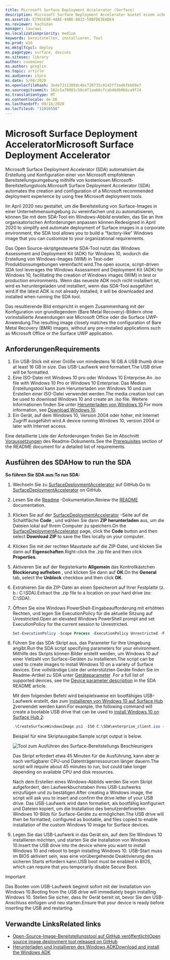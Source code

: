 ```yaml
---
title: Microsoft Surface Deployment Accelerator (Surface)
description: Microsoft Surface Deployment Accelerator bietet einen schnellen und einfachen Bereitstellungsmechanismus für Organisationen, die ein Reimaging von Surface-Geräten durchführen möchten.
ms.assetid: E7991E90-4AAE-44B6-8822-58BFDE3EADE4
ms.reviewer: hachidan
manager: laurawi
ms.localizationpriority: medium
keywords: bereitstellen, installieren, Tool
ms.prod: w10
ms.mktglfcycl: deploy
ms.pagetype: surface, devices
ms.sitesec: library
author: coveminer
ms.author: greglin
ms.topic: article
ms.audience: itpro
ms.date: 5/08/2020
ms.openlocfilehash: 3ede7311289dc4bc720735c0142ff3a46fbb69e7
ms.sourcegitcommit: 582c5a79881c58c4f1aa66cfcab46db966ca9f24
ms.translationtype: MT
ms.contentlocale: de-DE
ms.lasthandoff: 09/16/2020
ms.locfileid: "11016556"
---
```

# <span data-ttu-id="88829-104">Microsoft Surface Deployment Accelerator</span><span class="sxs-lookup"><span data-stu-id="88829-104">Microsoft Surface Deployment Accelerator</span></span>

<span data-ttu-id="88829-105">Microsoft Surface Deployment Accelerator (SDA) automatisiert die Erstellung und Konfiguration einer von Microsoft empfohlenen Bereitstellungsumgebung mithilfe von kostenlosen Microsoft-Bereitstellungstools.</span><span class="sxs-lookup"><span data-stu-id="88829-105">Microsoft Surface Deployment Accelerator (SDA) automates the creation and configuration of a Microsoft recommended deployment experience by using free Microsoft deployment tools.</span></span>

<span data-ttu-id="88829-106">Im April 2020 neu gestaltet, um die Bereitstellung von Surface-Images in einer Unternehmensumgebung zu vereinfachen und zu automatisieren, können Sie mit dem SDA-Tool ein Windows-Abbild erstellen, das Sie an Ihre organisatorischen Anforderungen anpassen können.</span><span class="sxs-lookup"><span data-stu-id="88829-106">Redesigned in April 2020 to simplify and automate deployment of Surface images in a corporate environment, the SDA tool allows you to build a “factory-like” Windows image that you can customize to your organizational requirements.</span></span>

<span data-ttu-id="88829-107">Das Open Source-skriptgesteuerte SDA-Tool nutzt das Windows Assessment and Deployment Kit (ADK) für Windows 10, wodurch die Erstellung von Windows-Images (WIM) in Test-oder Produktionsumgebungen vereinfacht wird.</span><span class="sxs-lookup"><span data-stu-id="88829-107">The open source, script-driven SDA tool leverages the Windows Assessment and Deployment Kit (ADK) for Windows 10, facilitating the creation of Windows images (WIM) in test or production environments.</span></span> <span data-ttu-id="88829-108">Wenn das neueste ADK noch nicht installiert ist, wird es heruntergeladen und installiert, wenn das SDA-Tool ausgeführt wird.</span><span class="sxs-lookup"><span data-stu-id="88829-108">If the latest ADK is not already installed, it will be downloaded and installed when running the SDA tool.</span></span>

<span data-ttu-id="88829-109">Das resultierende Bild entspricht in engem Zusammenhang mit der Konfiguration von grundlegendem (Bare Metal Recovery)-Bildern ohne vorinstallierte Anwendungen wie Microsoft Office oder die Surface UWP-Anwendung.</span><span class="sxs-lookup"><span data-stu-id="88829-109">The resulting image closely matches the configuration of Bare Metal Recovery (BMR) images, without any pre-installed applications such as Microsoft Office or the Surface UWP application.</span></span>

## <span data-ttu-id="88829-110">Anforderungen</span><span class="sxs-lookup"><span data-stu-id="88829-110">Requirements</span></span>

1. <span data-ttu-id="88829-111">Ein USB-Stick mit einer Größe von mindestens 16 GB.</span><span class="sxs-lookup"><span data-stu-id="88829-111">A USB thumb drive at least 16 GB in size.</span></span> <span data-ttu-id="88829-112">Das USB-Laufwerk wird formatiert.</span><span class="sxs-lookup"><span data-stu-id="88829-112">The USB drive will be formatted.</span></span>
2. <span data-ttu-id="88829-113">Eine ISO-Datei mit Windows 10 pro oder Windows 10 Enterprise.</span><span class="sxs-lookup"><span data-stu-id="88829-113">An .iso file with Windows 10 Pro or Windows 10 Enterprise.</span></span> <span data-ttu-id="88829-114">Das Medien Erstellungstool kann zum Herunterladen von Windows 10 und zum Erstellen einer ISO-Datei verwendet werden.</span><span class="sxs-lookup"><span data-stu-id="88829-114">The media creation tool can be used to download Windows 10 and create an .iso file.</span></span> <span data-ttu-id="88829-115">Weitere Informationen finden Sie unter [Herunterladen von Windows 10](https://www.microsoft.com/software-download/windows10).</span><span class="sxs-lookup"><span data-stu-id="88829-115">For more information, see [Download Windows 10](https://www.microsoft.com/software-download/windows10).</span></span>
3. <span data-ttu-id="88829-116">Ein Gerät, auf dem Windows 10, Version 2004 oder höher, mit Internet Zugriff ausgeführt wird.</span><span class="sxs-lookup"><span data-stu-id="88829-116">A device running Windows 10, version 2004 or later with Internet access.</span></span>

<span data-ttu-id="88829-117">Eine detaillierte Liste der Anforderungen finden Sie im Abschnitt [Voraussetzungen](https://github.com/microsoft/SurfaceDeploymentAccelerator/blob/master/README.md#prerequisites) des Readme-Dokuments.</span><span class="sxs-lookup"><span data-stu-id="88829-117">See the [Prerequisites](https://github.com/microsoft/SurfaceDeploymentAccelerator/blob/master/README.md#prerequisites) section of the README document for a detailed list of requirements.</span></span>

## <span data-ttu-id="88829-118">Ausführen des SDA</span><span class="sxs-lookup"><span data-stu-id="88829-118">How to run the SDA</span></span>

**<span data-ttu-id="88829-119">So führen Sie SDA aus:</span><span class="sxs-lookup"><span data-stu-id="88829-119">To run SDA:</span></span>**

1. <span data-ttu-id="88829-120">Wechseln Sie zu [SurfaceDeploymentAccelerator](https://github.com/microsoft/SurfaceDeploymentAccelerator) auf GitHub.</span><span class="sxs-lookup"><span data-stu-id="88829-120">Go to [SurfaceDeploymentAccelerator](https://github.com/microsoft/SurfaceDeploymentAccelerator) on GitHub.</span></span> 
2. <span data-ttu-id="88829-121">Lesen Sie die [Readme](https://github.com/microsoft/SurfaceDeploymentAccelerator/blob/master/README.md) -Dokumentation.</span><span class="sxs-lookup"><span data-stu-id="88829-121">Review the [README](https://github.com/microsoft/SurfaceDeploymentAccelerator/blob/master/README.md) documentation.</span></span>
3. <span data-ttu-id="88829-122">Klicken Sie auf der [SurfaceDeploymentAccelerator](https://github.com/microsoft/SurfaceDeploymentAccelerator) -Seite auf die Schaltfläche **Code** , und wählen Sie dann **ZIP herunterladen** aus, um die Dateien lokal auf Ihrem Computer zu speichern.</span><span class="sxs-lookup"><span data-stu-id="88829-122">On the [SurfaceDeploymentAccelerator](https://github.com/microsoft/SurfaceDeploymentAccelerator) page, click the **Code** button and then select **Download ZIP** to save the files locally on your computer.</span></span>
4. <span data-ttu-id="88829-123">Klicken Sie mit der rechten Maustaste auf die ZIP-Datei, und klicken Sie dann auf **Eigenschaften**.</span><span class="sxs-lookup"><span data-stu-id="88829-123">Right-click the .zip file and then click **Properties**.</span></span>
5. <span data-ttu-id="88829-124">Aktivieren Sie auf der Registerkarte **Allgemein** das Kontrollkästchen **Blockierung aufheben** , und klicken Sie dann auf **OK**.</span><span class="sxs-lookup"><span data-stu-id="88829-124">On the **General** tab, select the **Unblock** checkbox and then click **OK**.</span></span>
6. <span data-ttu-id="88829-125">Extrahieren Sie die ZIP-Datei an einen Speicherort auf Ihrer Festplatte (z. b.: C:\SDA).</span><span class="sxs-lookup"><span data-stu-id="88829-125">Extract the .zip file to a location on your hard drive (ex: C:\SDA).</span></span>
7. <span data-ttu-id="88829-126">Öffnen Sie eine Windows PowerShell-Eingabeaufforderung mit erhöhten Rechten, und legen Sie ExecutionPolicy für die aktuelle Sitzung auf Unrestricted.</span><span class="sxs-lookup"><span data-stu-id="88829-126">Open an elevated Windows PowerShell prompt and set ExecutionPolicy for the current session to Unrestricted.</span></span>

    ```powershell
    Set-ExecutionPolicy -Scope Process -ExecutionPolicy Unrestricted -Force
    ```
8. <span data-ttu-id="88829-127">Führen Sie das SDA-Skript aus, das Parameter für Ihre Umgebung angibt.</span><span class="sxs-lookup"><span data-stu-id="88829-127">Run the SDA script specifying parameters for your environment.</span></span> <span data-ttu-id="88829-128">Mithilfe des Skripts können Bilder erstellt werden, um Windows 10 auf einer Vielzahl von Surface-Geräten zu installieren.</span><span class="sxs-lookup"><span data-stu-id="88829-128">The script can be used to create images to install Windows 10 on a variety of Surface devices.</span></span> <span data-ttu-id="88829-129">Eine vollständige Liste der unterstützten Geräte finden Sie im Readme-Artikel zu SDA unter [Geräteparameter](https://github.com/microsoft/SurfaceDeploymentAccelerator/blob/master/README.md#full-parameter-documentation) .</span><span class="sxs-lookup"><span data-stu-id="88829-129">For a full list of supported devices, see the [Device parameter description](https://github.com/microsoft/SurfaceDeploymentAccelerator/blob/master/README.md#full-parameter-documentation) in the SDA README article.</span></span> 

    <span data-ttu-id="88829-130">Mit dem folgenden Befehl wird beispielsweise ein bootfähiges USB-Laufwerk erstellt, das zum [Installieren von Windows 10 auf Surface Hub 2](https://docs.microsoft.com/surface-hub/surface-hub-2s-migrate-os)verwendet werden kann:</span><span class="sxs-lookup"><span data-stu-id="88829-130">For example, the following command will create a bootable USB drive that can be used to [install Windows 10 on Surface Hub 2](https://docs.microsoft.com/surface-hub/surface-hub-2s-migrate-os):</span></span>

    ```powershell
    .\CreateSurfaceWindowsImage.ps1 -ISO C:\SDA\enterprise_client.iso -OSSKU Enterprise -DestinationFolder C:\Output -Device SurfaceHub2 -CreateUSB $True
    ```
    <span data-ttu-id="88829-131">Beispiel für eine Skriptausgabe:</span><span class="sxs-lookup"><span data-stu-id="88829-131">Sample script output is below.</span></span>

   ![Tool zum Ausführen des Surface-Bereitstellungs Beschleunigers](images/sda1.png)

    <span data-ttu-id="88829-133">Das Skript erfordert etwa 45 Minuten für die Ausführung, kann aber je nach verfügbarer CPU-und Datenträgerressourcen länger dauern.</span><span class="sxs-lookup"><span data-stu-id="88829-133">The script will require about 45 minutes to run, but could take longer depending on available CPU and disk resources.</span></span> 

    <span data-ttu-id="88829-134">Nach dem Erstellen eines Windows-Abbilds werden Sie vom Skript aufgefordert, den Laufwerkbuchstaben Ihres USB-Laufwerks einzufügen und zu bestätigen.</span><span class="sxs-lookup"><span data-stu-id="88829-134">After creating a Windows image, the script will ask you to insert and confirm the drive letter of your USB drive.</span></span> <span data-ttu-id="88829-135">Das USB-Laufwerk wird dann formatiert, als bootfähig konfiguriert und Dateien kopiert, um die Installation des benutzerdefinierten Windows 10-Bilds für Surface-Geräte zu ermöglichen.</span><span class="sxs-lookup"><span data-stu-id="88829-135">The USB drive will then be formatted, configured as bootable, and files copied to enable installation of the custom Windows 10 image for Surface devices.</span></span>

9. <span data-ttu-id="88829-136">Legen Sie das USB-Laufwerk in das Gerät ein, auf dem Sie Windows 10 installieren möchten, und starten Sie die Installation von Windows 10.</span><span class="sxs-lookup"><span data-stu-id="88829-136">Insert the USB drive into the device where you want to install Windows 10 and reboot to begin installing Windows 10.</span></span> <span data-ttu-id="88829-137">USB-Start muss im BIOS aktiviert sein, was eine vorübergehende Deaktivierung des sicheren Starts erfordern kann.</span><span class="sxs-lookup"><span data-stu-id="88829-137">USB boot must be enabled in BIOS, which can require that you temporarily disable Secure Boot.</span></span>

> [!IMPORTANT]
> <span data-ttu-id="88829-138">Das Booten vom USB-Laufwerk beginnt sofort mit der Installation von Windows 10.</span><span class="sxs-lookup"><span data-stu-id="88829-138">Booting from the USB drive will immediately begin installing Windows 10.</span></span> <span data-ttu-id="88829-139">Stellen Sie sicher, dass Ihr Gerät bereit ist, bevor Sie den USB-Anschluss einfügen und neu starten.</span><span class="sxs-lookup"><span data-stu-id="88829-139">Ensure that your device is ready before inserting the USB and restarting.</span></span> 

## <span data-ttu-id="88829-140">Verwandte Links</span><span class="sxs-lookup"><span data-stu-id="88829-140">Related links</span></span>

 - [<span data-ttu-id="88829-141">Open-Source-Image-Bereitstellungstool auf GitHub veröffentlicht</span><span class="sxs-lookup"><span data-stu-id="88829-141">Open source image deployment tool released on GitHub</span></span>](https://techcommunity.microsoft.com/t5/surface-it-pro-blog/open-source-image-deployment-tool-released-on-github/ba-p/1314115)
 - [<span data-ttu-id="88829-142">Herunterladen und Installieren des Windows ADK</span><span class="sxs-lookup"><span data-stu-id="88829-142">Download and install the Windows ADK</span></span>](https://docs.microsoft.com/windows-hardware/get-started/adk-install)
